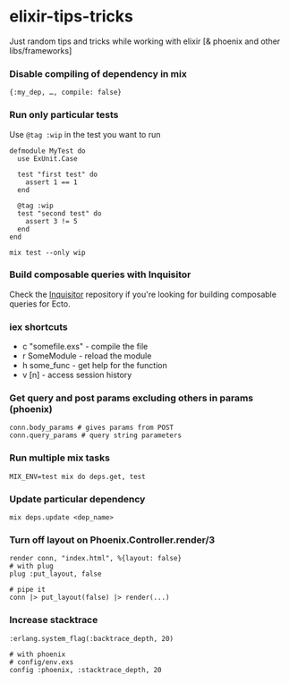# elixir-tips-tricks
Just random tips and tricks while working with elixir [&amp; phoenix and other libs/frameworks]


### Disable compiling of dependency in mix
```
{:my_dep, …, compile: false}
```

### Run only particular tests

Use `@tag :wip` in the test you want to run
```
defmodule MyTest do
  use ExUnit.Case
  
  test "first test" do
    assert 1 == 1
  end
  
  @tag :wip
  test "second test" do
    assert 3 != 5
  end
end
```

```
mix test --only wip
```

### Build composable queries with Inquisitor
Check the [Inquisitor](https://github.com/DockYard/inquisitor) repository if you're looking for building composable queries for Ecto.

### iex shortcuts
- c "somefile.exs" - compile the file
- r SomeModule - reload the module
- h some_func - get help for the function
- v [n] - access session history

### Get query and post params excluding others in params (phoenix)

```
conn.body_params # gives params from POST
conn.query_params # query string parameters
```

### Run multiple mix tasks

```
MIX_ENV=test mix do deps.get, test
```

### Update particular dependency

```
mix deps.update <dep_name>
```

### Turn off layout on Phoenix.Controller.render/3

```
render conn, "index.html", %{layout: false}
# with plug
plug :put_layout, false

# pipe it
conn |> put_layout(false) |> render(...)
```

### Increase stacktrace

```
:erlang.system_flag(:backtrace_depth, 20)

# with phoenix
# config/env.exs
config :phoenix, :stacktrace_depth, 20
```
